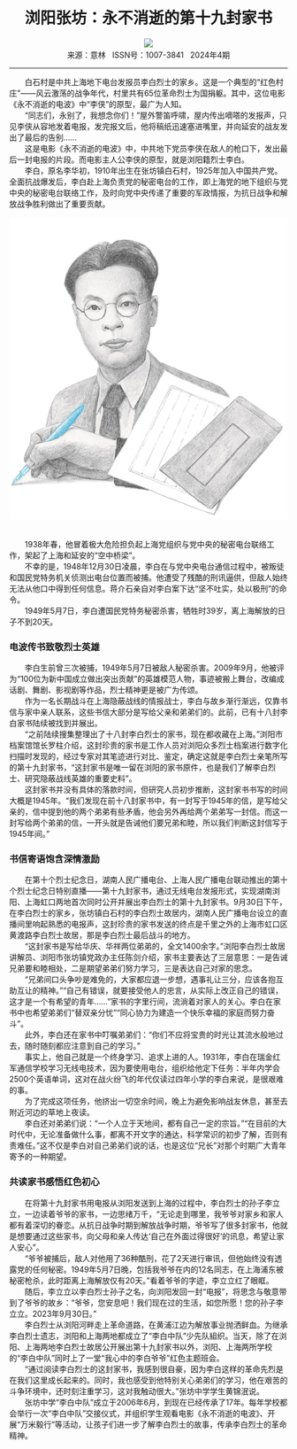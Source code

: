# <center>浏阳张坊：永不消逝的第十九封家书</center> 

<div align=center><img src="https://raw.githubusercontent.com/leaguecn/magazines/main/img_authors/%d7%f7%d5%df%a3%ba%d4%ac%b0%b2.jpg"></div> 

<center>来源：意林   ISSN号：1007-3841   2024年4期</center> 


* * *


　　白石村是中共上海地下电台发报员李白烈士的家乡。这是一个典型的“红色村庄”——风云激荡的战争年代，村里共有65位革命烈士为国捐躯。其中，这位电影《永不消逝的电波》中“李侠”的原型，最广为人知。  
　　“同志们，永别了，我想念你们！”屋外警笛呼啸，屋内传出嘀嗒的发报声，只见李侠从容地发着电报，发完报文后，他将稿纸迅速塞进嘴里，并向延安的战友发出了最后的告别……  
　　这是电影《永不消逝的电波》中，中共地下党员李侠在敌人的枪口下，发出最后一封电报的片段。而电影主人公李侠的原型，就是浏阳籍烈士李白。  
　　李白，原名李华初，1910年出生在张坊镇白石村，1925年加入中国共产党。全面抗战爆发后，李白赴上海负责党的秘密电台的工作，即上海党的地下组织与党中央的秘密电台联络工作，及时向党中央传递了重要的军政情报，为抗日战争和解放战争胜利做出了重要贡献。

![](https://raw.githubusercontent.com/leaguecn/magazines/main/img/yili20240468-1-l.jpg)

  
<br>　　1938年春，他冒着极大危险担负起上海党组织与党中央的秘密电台联络工作，架起了上海和延安的“空中桥梁”。  
　　不幸的是，1948年12月30日凌晨，李白在与党中央电台通信过程中，被叛徒和国民党特务机关侦测出电台位置而被捕。他遭受了残酷的刑讯逼供，但敌人始终无法从他口中得到任何信息。蒋介石亲自对李白案下达“坚不吐实，处以极刑”的命令。  
　　1949年5月7日，李白遭国民党特务秘密杀害，牺牲时39岁，离上海解放的日子不到20天。

### 电波传书致敬烈士英雄

  
　　李白生前曾三次被捕，1949年5月7日被敌人秘密杀害。2009年9月，他被评为“100位为新中国成立做出突出贡献”的英雄模范人物，事迹被搬上舞台，改编成话剧、舞剧、影视剧等作品，烈士精神更是被广为传颂。  
　　作为一名长期战斗在上海隐蔽战线的情报战士，李白与故乡渐行渐远，仅靠书信与家中亲人联系，这些书信大部分是写给父亲和弟弟们的。此前，已有十八封李白家书陆续被找到并展出。  
　　“之前陆续搜集整理出了十八封李白烈士的家书，现在都收藏在上海。”浏阳市档案馆馆长罗柱介绍，这封珍贵的家书是工作人员对浏阳众多烈士档案进行数字化扫描时发现的，经过专家对其笔迹进行对比、鉴定，确定这就是李白烈士亲笔所写的第十九封家书，“这封家书是唯一留在浏阳的家书原件，也是我们了解李白烈士、研究隐蔽战线英雄的重要史料”。  
　　这封家书并没有具体的落款时间，但研究人员初步推断，这封家书书写的时间大概是1945年。“我们发现在前十八封家书中，有一封写于1945年的信，是写给父亲的，信中提到他的两个弟弟有些矛盾，他会另外再给两个弟弟写一封信。而这一封写给两个弟弟的信，一开头就是告诫他们要兄弟和睦，所以我们判断这封信写于1945年间。”

### 书信寄语饱含深情激励

  
　　在第十个烈士纪念日，湖南人民广播电台、上海人民广播电台联动推出的第十个烈士纪念日特别直播——第十九封家书，通过无线电台发报形式，实现湖南浏阳、上海虹口两地首次同时公开并展出李白烈士的第十九封家书。9月30日下午，在李白烈士的家乡，张坊镇白石村的李白烈士故居内，湖南人民广播电台设立的直播间里响起熟悉的电报声，这封珍贵的家书发送的终点是千里之外的上海市虹口区黄渡路李白烈士故居，那是李白烈士最后战斗的地方。  
　　“这封家书是写给华庆、华祥两位弟弟的，全文1400余字。”浏阳李白烈士故居讲解员、浏阳市张坊镇党政办主任陈剑介绍，家书主要表达了三层意思：一是告诫兄弟要和睦相处，二是期望弟弟们努力学习，三是表达自己对家的思念。  
　　“兄弟间口头争吵是难免的，大家都应退一步想，遇事礼让三分，应该各抱互助互让的精神。”“自己有错误，就要接受他人的忠言，从实际上改正自己的错误，这才是一个有希望的青年……”家书的字里行间，流淌着对家人的关心。李白在家书中也希望弟弟们“替双亲分忧”“同心协力为建造一个快乐幸福的家庭而努力奋斗”。  
　　此外，李白还在家书中叮嘱弟弟们：“你们不应将宝贵的时光让其流水般地过去，随时随刻都应注意到自己的学习。”  
　　事实上，他自己就是一个终身学习、追求上进的人。1931年，李白在瑞金红军通信学校学习无线电技术，因为要使用电台，组织给他定下任务：半年内学会2500个英语单词，这对在战火纷飞的年代仅读过四年小学的李白来说，是很艰难的事。  
　　为了完成这项任务，他挤出一切空余时间，晚上为避免影响战友休息，甚至去附近河边的草地上夜读。  
　　李白还对弟弟们说：“一个人立于天地间，都有自己一定的宗旨。”“在目前的大时代中，无论准备做什么事，都离不开文字的通达，科学常识的初步了解，否则有责难任。”这不仅是李白对自己弟弟们说的话，也是这位“兄长”对那个时期广大青年寄予的一种期望。

### 共读家书感悟红色初心

  
　　在将第十九封家书用电报从浏阳发送到上海的过程中，李白烈士的孙子李立立，一边读着爷爷的家书，一边思绪万千，“无论走到哪里，我爷爷对家乡和家人都有着深切的眷恋。从抗日战争时期到解放战争时期，爷爷写了很多封家书，他就是想要通过这些家书，向父母和亲人传达‘自己在外面过得很好’的讯息，希望让家人安心”。  
　　“爷爷被捕后，敌人对他用了36种酷刑，花了2天进行审讯，但他始终没有透露党的任何秘密。1949年5月7日晚，包括我爷爷在内的12名同志，在上海浦东被秘密枪杀，此时距离上海解放仅有20天。”看着爷爷的字迹，李立立红了眼眶。  
　　随后，李立立以李白烈士孙子之名，向浏阳发回一封“电报”，将思念与敬意带到了爷爷的故乡：“爷爷，您安息吧！我们现在过的生活，如您所愿！您的孙子李立立。2023年9月30日。”  
　　李白烈士从浏阳河畔走上革命道路，在黄浦江边为解放事业抛洒鲜血。为继承李白烈士遗志，浏阳和上海两地都成立了“李白中队”少先队組织。当天，除了在浏阳、上海两地李白烈士故居公开展出第十九封家书以外，浏阳、上海两所学校的“李白中队”同时上了一堂“我心中的李白爷爷”红色主题班会。  
　　“通过阅读李白烈士的这封家书，我感到很自豪，因为李白这样的革命先烈是在我们这里成长起来的。同时，我也感受到他特别关心弟弟们的学习，他在艰苦的斗争环境中，还时刻注重学习，这对我触动很大。”张坊中学学生黄锦泯说。  
　　张坊中学“李白中队”成立于2006年6月，到现在已经传承了17年。每年学校都会举行一次“李白中队”交接仪式，并组织学生观看电影《永不消逝的电波》、开展“万米毅行”等活动，让孩子们进一步了解李白烈士的故事，传承李白烈士的革命精神。